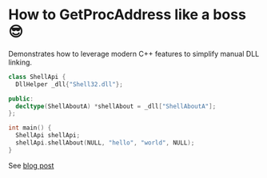 How to GetProcAddress like a boss 😎
======

Demonstrates how to leverage modern C++ features to simplify manual DLL linking.

```c++
class ShellApi {
  DllHelper _dll{"Shell32.dll"};

public:
  decltype(ShellAboutA) *shellAbout = _dll["ShellAboutA"];
};

int main() {
  ShellApi shellApi;
  shellApi.shellAbout(NULL, "hello", "world", NULL);
}
```

See [blog post](https://blog.benoitblanchon.fr/getprocaddress-like-a-boss)